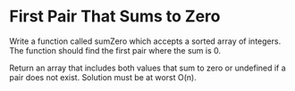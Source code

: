 # First Pair That Sums to Zero

Write a function called sumZero which accepts a sorted array of integers. The function should find the first pair where the sum is 0. 

Return an array that includes both values that sum to zero or undefined if a pair does not exist. Solution must be at worst O(n).